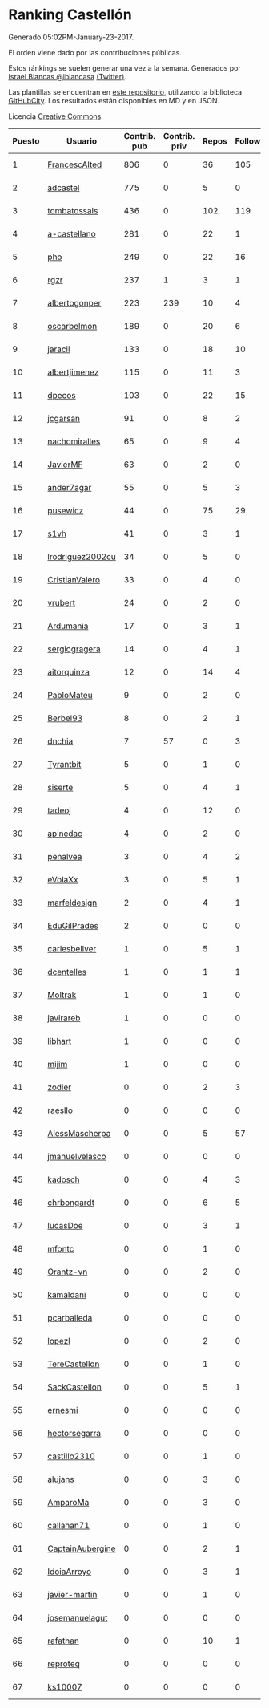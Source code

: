 # Ranking Castellón

Generado 05:02PM-January-23-2017.

El orden viene dado por las contribuciones públicas.

Estos ránkings se suelen generar una vez a la semana. Generados por [Israel Blancas @iblancasa](https://github.com/iblancasa/) [(Twitter)](https://twitter.com/iblancasa).

Las plantillas se encuentran en [este repositorio](https://github.com/iblancasa/GH-Spanish-Ranking), utilizando la biblioteca [GitHubCity](https://github.com/iblancasa/GitHubCity). Los resultados están disponibles en MD y en JSON.

Licencia [Creative Commons](https://creativecommons.org/licenses/by/4.0/).

| Puesto   |  Usuario  | Contrib. pub | Contrib. priv |Repos| Followers | Desde |  Avatar  |
|----------|-----------|--------------|---------------|-----|-----------|-------|----------|
|1|[FrancescAlted](https://github.com/FrancescAlted)|806|0|36|105|2010-06-25|![FrancescAlted](https://avatars1.githubusercontent.com/u/314521)|
|2|[adcastel](https://github.com/adcastel)|775|0|5|0|2015-10-02|![adcastel](https://avatars1.githubusercontent.com/u/14941182)|
|3|[tombatossals](https://github.com/tombatossals)|436|0|102|119|2009-09-07|![tombatossals](https://avatars3.githubusercontent.com/u/124169)|
|4|[a-castellano](https://github.com/a-castellano)|281|0|22|1|2015-03-17|![a-castellano](https://avatars1.githubusercontent.com/u/11519707)|
|5|[pho](https://github.com/pho)|249|0|22|16|2009-05-25|![pho](https://avatars1.githubusercontent.com/u/88469)|
|6|[rgzr](https://github.com/rgzr)|237|1|3|1|2015-07-03|![rgzr](https://avatars0.githubusercontent.com/u/13169716)|
|7|[albertogonper](https://github.com/albertogonper)|223|239|10|4|2015-01-27|![albertogonper](https://avatars2.githubusercontent.com/u/10727467)|
|8|[oscarbelmon](https://github.com/oscarbelmon)|189|0|20|6|2013-04-05|![oscarbelmon](https://avatars1.githubusercontent.com/u/4066452)|
|9|[jaracil](https://github.com/jaracil)|133|0|18|10|2014-01-10|![jaracil](https://avatars1.githubusercontent.com/u/6370372)|
|10|[albertjimenez](https://github.com/albertjimenez)|115|0|11|3|2015-05-21|![albertjimenez](https://avatars2.githubusercontent.com/u/12547680)|
|11|[dpecos](https://github.com/dpecos)|103|0|22|15|2011-01-26|![dpecos](https://avatars1.githubusercontent.com/u/584298)|
|12|[jcgarsan](https://github.com/jcgarsan)|91|0|8|2|2013-09-26|![jcgarsan](https://avatars2.githubusercontent.com/u/5547857)|
|13|[nachomiralles](https://github.com/nachomiralles)|65|0|9|4|2013-06-26|![nachomiralles](https://avatars3.githubusercontent.com/u/4831513)|
|14|[JavierMF](https://github.com/JavierMF)|63|0|2|0|2013-01-17|![JavierMF](https://avatars1.githubusercontent.com/u/3293795)|
|15|[ander7agar](https://github.com/ander7agar)|55|0|5|3|2014-03-06|![ander7agar](https://avatars3.githubusercontent.com/u/6875232)|
|16|[pusewicz](https://github.com/pusewicz)|44|0|75|29|2008-02-26|![pusewicz](https://avatars3.githubusercontent.com/u/940)|
|17|[s1vh](https://github.com/s1vh)|41|0|3|1|2014-10-09|![s1vh](https://avatars0.githubusercontent.com/u/9099118)|
|18|[lrodriguez2002cu](https://github.com/lrodriguez2002cu)|34|0|5|0|2013-05-05|![lrodriguez2002cu](https://avatars3.githubusercontent.com/u/4347594)|
|19|[CristianValero](https://github.com/CristianValero)|33|0|4|0|2015-12-13|![CristianValero](https://avatars0.githubusercontent.com/u/16279923)|
|20|[vrubert](https://github.com/vrubert)|24|0|2|0|2013-02-18|![vrubert](https://avatars1.githubusercontent.com/u/3628879)|
|21|[Ardumania](https://github.com/Ardumania)|17|0|3|1|2012-02-17|![Ardumania](https://avatars1.githubusercontent.com/u/1445949)|
|22|[sergiogragera](https://github.com/sergiogragera)|14|0|4|1|2011-02-12|![sergiogragera](https://avatars1.githubusercontent.com/u/614262)|
|23|[aitorquinza](https://github.com/aitorquinza)|12|0|14|4|2012-09-17|![aitorquinza](https://avatars2.githubusercontent.com/u/2361502)|
|24|[PabloMateu](https://github.com/PabloMateu)|9|0|2|0|2016-01-31|![PabloMateu](https://avatars1.githubusercontent.com/u/16989551)|
|25|[Berbel93](https://github.com/Berbel93)|8|0|2|1|2016-03-02|![Berbel93](https://avatars3.githubusercontent.com/u/17596372)|
|26|[dnchia](https://github.com/dnchia)|7|57|0|3|2015-08-14|![dnchia](https://avatars3.githubusercontent.com/u/13800551)|
|27|[Tyrantbit](https://github.com/Tyrantbit)|5|0|1|0|2011-09-21|![Tyrantbit](https://avatars3.githubusercontent.com/u/1068529)|
|28|[siserte](https://github.com/siserte)|5|0|4|1|2014-02-05|![siserte](https://avatars3.githubusercontent.com/u/6595035)|
|29|[tadeoj](https://github.com/tadeoj)|4|0|12|0|2013-09-11|![tadeoj](https://avatars0.githubusercontent.com/u/5433570)|
|30|[apinedac](https://github.com/apinedac)|4|0|2|0|2016-04-05|![apinedac](https://avatars0.githubusercontent.com/u/18284797)|
|31|[penalvea](https://github.com/penalvea)|3|0|4|2|2013-04-09|![penalvea](https://avatars2.githubusercontent.com/u/4102114)|
|32|[eVolaXx](https://github.com/eVolaXx)|3|0|5|1|2014-03-02|![eVolaXx](https://avatars1.githubusercontent.com/u/6832181)|
|33|[marfeldesign](https://github.com/marfeldesign)|2|0|4|1|2013-10-01|![marfeldesign](https://avatars2.githubusercontent.com/u/5584924)|
|34|[EduGilPrades](https://github.com/EduGilPrades)|2|0|0|0|2016-09-22|![EduGilPrades](https://avatars3.githubusercontent.com/u/22370205)|
|35|[carlesbellver](https://github.com/carlesbellver)|1|0|5|1|2009-09-22|![carlesbellver](https://avatars2.githubusercontent.com/u/129889)|
|36|[dcentelles](https://github.com/dcentelles)|1|0|1|1|2013-07-15|![dcentelles](https://avatars3.githubusercontent.com/u/5012707)|
|37|[Moltrak](https://github.com/Moltrak)|1|0|1|0|2015-09-15|![Moltrak](https://avatars0.githubusercontent.com/u/14297313)|
|38|[javirareb](https://github.com/javirareb)|1|0|0|0|2016-02-23|![javirareb](https://avatars3.githubusercontent.com/u/17440402)|
|39|[libhart](https://github.com/libhart)|1|0|0|0|2016-12-13|![libhart](https://avatars1.githubusercontent.com/u/24541381)|
|40|[mijim](https://github.com/mijim)|1|0|0|0|2016-02-01|![mijim](https://avatars0.githubusercontent.com/u/17006034)|
|41|[zodier](https://github.com/zodier)|0|0|2|3|2010-11-13|![zodier](https://avatars1.githubusercontent.com/u/480371)|
|42|[raesllo](https://github.com/raesllo)|0|0|0|0|2013-03-11|![raesllo](https://avatars2.githubusercontent.com/u/3831201)|
|43|[AlessMascherpa](https://github.com/AlessMascherpa)|0|0|5|57|2011-04-03|![AlessMascherpa](https://avatars3.githubusercontent.com/u/706750)|
|44|[jmanuelvelasco](https://github.com/jmanuelvelasco)|0|0|0|0|2012-04-10|![jmanuelvelasco](https://avatars1.githubusercontent.com/u/1630079)|
|45|[kadosch](https://github.com/kadosch)|0|0|4|3|2011-12-31|![kadosch](https://avatars0.githubusercontent.com/u/1296520)|
|46|[chrbongardt](https://github.com/chrbongardt)|0|0|6|5|2012-11-19|![chrbongardt](https://avatars2.githubusercontent.com/u/2834466)|
|47|[lucasDoe](https://github.com/lucasDoe)|0|0|3|1|2011-03-04|![lucasDoe](https://avatars3.githubusercontent.com/u/651637)|
|48|[mfontc](https://github.com/mfontc)|0|0|1|0|2013-04-29|![mfontc](https://avatars0.githubusercontent.com/u/4294014)|
|49|[Orantz-vn](https://github.com/Orantz-vn)|0|0|2|0|2013-04-15|![Orantz-vn](https://avatars0.githubusercontent.com/u/4157960)|
|50|[kamaldani](https://github.com/kamaldani)|0|0|0|0|2013-05-15|![kamaldani](https://avatars3.githubusercontent.com/u/4435780)|
|51|[pcarballeda](https://github.com/pcarballeda)|0|0|0|0|2013-06-10|![pcarballeda](https://avatars2.githubusercontent.com/u/4659020)|
|52|[lopezl](https://github.com/lopezl)|0|0|2|0|2013-07-19|![lopezl](https://avatars2.githubusercontent.com/u/5045032)|
|53|[TereCastellon](https://github.com/TereCastellon)|0|0|1|0|2013-08-27|![TereCastellon](https://avatars3.githubusercontent.com/u/5319662)|
|54|[SackCastellon](https://github.com/SackCastellon)|0|0|5|1|2013-08-28|![SackCastellon](https://avatars2.githubusercontent.com/u/5330355)|
|55|[ernesmi](https://github.com/ernesmi)|0|0|0|0|2013-10-26|![ernesmi](https://avatars2.githubusercontent.com/u/5781415)|
|56|[hectorsegarra](https://github.com/hectorsegarra)|0|0|0|0|2013-10-28|![hectorsegarra](https://avatars0.githubusercontent.com/u/5792392)|
|57|[castillo2310](https://github.com/castillo2310)|0|0|1|0|2013-10-28|![castillo2310](https://avatars1.githubusercontent.com/u/5794177)|
|58|[alujans](https://github.com/alujans)|0|0|3|0|2014-02-14|![alujans](https://avatars3.githubusercontent.com/u/6684262)|
|59|[AmparoMa](https://github.com/AmparoMa)|0|0|3|0|2014-08-31|![AmparoMa](https://avatars0.githubusercontent.com/u/8608395)|
|60|[callahan71](https://github.com/callahan71)|0|0|1|0|2014-03-02|![callahan71](https://avatars1.githubusercontent.com/u/6832154)|
|61|[CaptainAubergine](https://github.com/CaptainAubergine)|0|0|2|1|2014-03-31|![CaptainAubergine](https://avatars3.githubusercontent.com/u/7114094)|
|62|[IdoiaArroyo](https://github.com/IdoiaArroyo)|0|0|3|1|2015-04-23|![IdoiaArroyo](https://avatars0.githubusercontent.com/u/12081580)|
|63|[javier-martin](https://github.com/javier-martin)|0|0|1|0|2014-04-16|![javier-martin](https://avatars3.githubusercontent.com/u/7317118)|
|64|[josemanuelagut](https://github.com/josemanuelagut)|0|0|0|0|2015-04-20|![josemanuelagut](https://avatars0.githubusercontent.com/u/12037039)|
|65|[rafathan](https://github.com/rafathan)|0|0|10|1|2015-09-30|![rafathan](https://avatars3.githubusercontent.com/u/14906135)|
|66|[reproteq](https://github.com/reproteq)|0|0|0|0|2015-11-29|![reproteq](https://avatars3.githubusercontent.com/u/16064306)|
|67|[ks10007](https://github.com/ks10007)|0|0|0|0|2015-11-29|![ks10007](https://avatars0.githubusercontent.com/u/16067420)|
